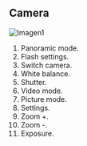 ## Camera

![Imagen1]()

1. Panoramic mode.
2. Flash settings.
3. Switch camera.
4. White balance.
5. Shutter.
6. Video mode.
7. Picture mode.
8. Settings.
9. Zoom +.
10. Zoom -.
11. Exposure.
